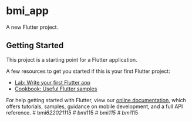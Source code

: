 # bmi_app

A new Flutter project.

## Getting Started

This project is a starting point for a Flutter application.

A few resources to get you started if this is your first Flutter project:

- [Lab: Write your first Flutter app](https://flutter.dev/docs/get-started/codelab)
- [Cookbook: Useful Flutter samples](https://flutter.dev/docs/cookbook)

For help getting started with Flutter, view our
[online documentation](https://flutter.dev/docs), which offers tutorials,
samples, guidance on mobile development, and a full API reference.
#   b m i _ 6 2 2 0 2 1 1 1 5  
 #   b m i _ 1 1 5  
 #   b m i _ 1 1 5  
 #   b m i _ 1 1 5  
 